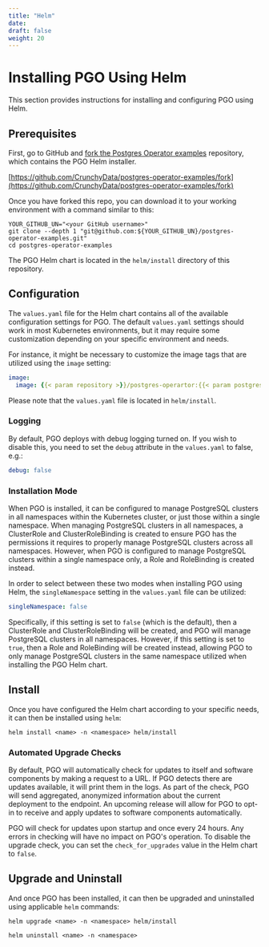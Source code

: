 ```yaml
---
title: "Helm"
date:
draft: false
weight: 20
---
```


# Installing PGO Using Helm

This section provides instructions for installing and configuring PGO using Helm.

## Prerequisites

First, go to GitHub and [fork the Postgres Operator examples](https://github.com/CrunchyData/postgres-operator-examples/fork)
repository, which contains the PGO Helm installer.

[https://github.com/CrunchyData/postgres-operator-examples/fork](https://github.com/CrunchyData/postgres-operator-examples/fork)

Once you have forked this repo, you can download it to your working environment with a command
similar to this:

```
YOUR_GITHUB_UN="<your GitHub username>"
git clone --depth 1 "git@github.com:${YOUR_GITHUB_UN}/postgres-operator-examples.git"
cd postgres-operator-examples
```

The PGO Helm chart is located in the `helm/install` directory of this repository.

## Configuration

The `values.yaml` file for the Helm chart contains all of the available configuration settings for
PGO. The default `values.yaml` settings should work in most Kubernetes environments, but it may
require some customization depending on your specific environment and needs.

For instance, it might be necessary to customize the image tags that are utilized using the
`image` setting:

```yaml
image:
  image: {{< param repository >}}/postgres-operartor:{{< param postgresOperatorTag >}}
```

Please note that the `values.yaml` file is located in `helm/install`.

### Logging

By default, PGO deploys with debug logging turned on. If you wish to disable this, you need to set the `debug` attribute in the `values.yaml` to false, e.g.:

```yaml
debug: false
```

### Installation Mode

When PGO is installed, it can be configured to manage PostgreSQL clusters in all namespaces within
the Kubernetes cluster, or just those within a single namespace.  When managing PostgreSQL
clusters in all namespaces, a ClusterRole and ClusterRoleBinding is created to ensure PGO has
the permissions it requires to properly manage PostgreSQL clusters across all namespaces.  However,
when PGO is configured to manage PostgreSQL clusters within a single namespace only, a Role and
RoleBinding is created instead.

In order to select between these two modes when installing PGO using Helm, the `singleNamespace`
setting in the `values.yaml` file can be utilized:

```yaml
singleNamespace: false
```

Specifically, if this setting is set to `false` (which is the default), then a ClusterRole and
ClusterRoleBinding will be created, and PGO will manage PostgreSQL clusters in all namespaces.
However, if this setting is set to `true`, then a Role and RoleBinding will be created instead,
allowing PGO to only manage PostgreSQL clusters in the same namespace utilized when installing
the PGO Helm chart.

## Install

Once you have configured the Helm chart according to your specific needs, it can then be installed
using `helm`:

```shell
helm install <name> -n <namespace> helm/install
```

### Automated Upgrade Checks

By default, PGO will automatically check for updates to itself and software components by making a request to a URL. If PGO detects there are updates available, it will print them in the logs. As part of the check, PGO will send aggregated, anonymized information about the current deployment to the endpoint. An upcoming release will allow for PGO to opt-in to receive and apply updates to software components automatically.

PGO will check for updates upon startup and once every 24 hours. Any errors in checking will have no impact on PGO's operation. To disable the upgrade check, you can set the `check_for_upgrades` value in the Helm chart to `false`.

## Upgrade and Uninstall

And once PGO has been installed, it can then be upgraded and uninstalled using applicable `helm`
commands:

```shell
helm upgrade <name> -n <namespace> helm/install
```

```shell
helm uninstall <name> -n <namespace>
```

